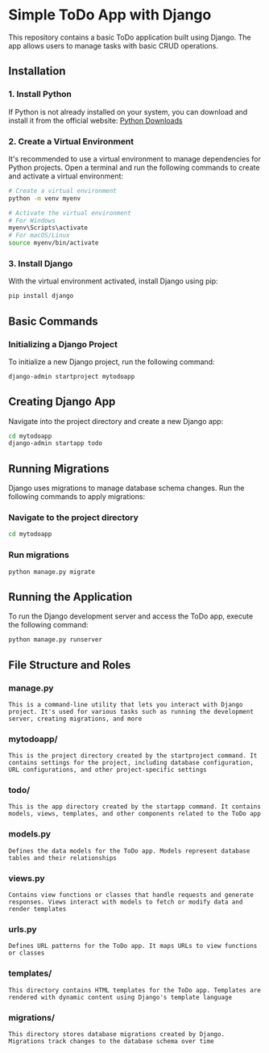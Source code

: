 # Simple ToDo App with Django

This repository contains a basic ToDo application built using Django. The app allows users to manage tasks with basic CRUD operations.

## Installation

### 1. Install Python

If Python is not already installed on your system, you can download and install it from the official website: [Python Downloads](https://www.python.org/downloads/)

### 2. Create a Virtual Environment

It's recommended to use a virtual environment to manage dependencies for Python projects. Open a terminal and run the following commands to create and activate a virtual environment:

```bash
# Create a virtual environment
python -m venv myenv

# Activate the virtual environment
# For Windows
myenv\Scripts\activate
# For macOS/Linux
source myenv/bin/activate
```

### 3. Install Django

With the virtual environment activated, install Django using pip:

```bash
pip install django
```

## Basic Commands

### Initializing a Django Project

To initialize a new Django project, run the following command:

```bash
django-admin startproject mytodoapp
```

## Creating Django App

Navigate into the project directory and create a new Django app:

```bash
cd mytodoapp
django-admin startapp todo
```

## Running Migrations

Django uses migrations to manage database schema changes. Run the following commands to apply migrations:

### Navigate to the project directory

```bash
cd mytodoapp
```

### Run migrations

```bash
python manage.py migrate
```

## Running the Application

To run the Django development server and access the ToDo app, execute the following command:

```bash
python manage.py runserver
```

## File Structure and Roles

### manage.py

```text
This is a command-line utility that lets you interact with Django project. It's used for various tasks such as running the development server, creating migrations, and more
```

### mytodoapp/

```text
This is the project directory created by the startproject command. It contains settings for the project, including database configuration, URL configurations, and other project-specific settings
```

### todo/

```text
This is the app directory created by the startapp command. It contains models, views, templates, and other components related to the ToDo app
```

### models.py

```text
Defines the data models for the ToDo app. Models represent database tables and their relationships
```

### views.py

```text
Contains view functions or classes that handle requests and generate responses. Views interact with models to fetch or modify data and render templates
```

### urls.py

```text
Defines URL patterns for the ToDo app. It maps URLs to view functions or classes
```

### templates/

```text
This directory contains HTML templates for the ToDo app. Templates are rendered with dynamic content using Django's template language
```

### migrations/

```text
This directory stores database migrations created by Django. Migrations track changes to the database schema over time
```
